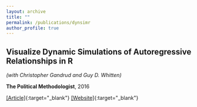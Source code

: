 ```yaml
---
layout: archive
title: ""
permalink: /publications/dynsimr
author_profile: true
---
```


## Visualize Dynamic Simulations of Autoregressive Relationships in R

*(with Christopher Gandrud and Guy D. Whitten)*

**The Political Methodologist**, 2016

[[Article]](https://thepoliticalmethodologist.wordpress.com/wp-content/uploads/2016/08/tpm_v23_n2.pdf){:target="_blank"} [[Website]](https://williamslaro.github.io/portfolio/dynsim2){:target="_blank"} 
